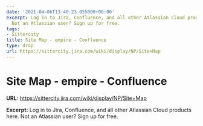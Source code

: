 ```yaml
---
date: '2021-04-06T13:40:23.055000+00:00'
excerpt: Log in to Jira, Confluence, and all other Atlassian Cloud products here.
  Not an Atlassian user? Sign up for free.
tags:
- Sittercity
title: Site Map - empire - Confluence
type: drop
url: https://sittercity.jira.com/wiki/display/NP/Site+Map
---
```


# Site Map - empire - Confluence

**URL:** https://sittercity.jira.com/wiki/display/NP/Site+Map

**Excerpt:** Log in to Jira, Confluence, and all other Atlassian Cloud products here. Not an Atlassian user? Sign up for free.

